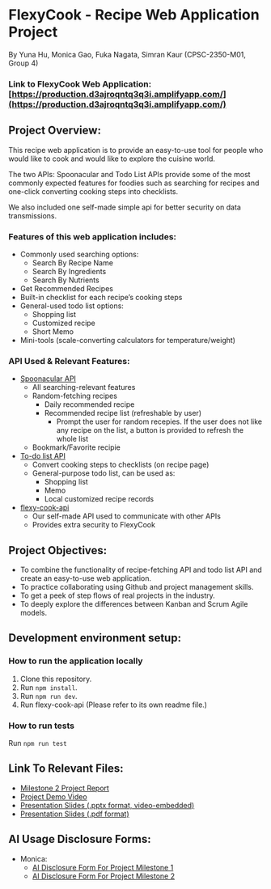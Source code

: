 # FlexyCook - Recipe Web Application Project
By Yuna Hu, Monica Gao, Fuka Nagata, Simran Kaur (CPSC-2350-M01, Group 4)

### Link to FlexyCook Web Application: [https://production.d3ajroqntq3q3i.amplifyapp.com/](https://production.d3ajroqntq3q3i.amplifyapp.com/)



## Project Overview:
   This recipe web application is to provide an easy-to-use tool for people who would like to cook and would like to explore the cuisine world.

   The two APIs: Spoonacular and Todo List APIs provide some of the most commonly expected features for foodies such as searching for recipes and one-click converting cooking steps into checklists.

   We also included one self-made simple api for better security on data transmissions.

### Features of this web application includes:
- Commonly used searching options:
   - Search By Recipe Name
   - Search By Ingredients
   - Search By Nutrients
- Get Recommended Recipes
- Built-in checklist for each recipe’s cooking steps
- General-used todo list options:
   - Shopping list
   - Customized recipe
   - Short Memo
- Mini-tools (scale-converting calculators for temperature/weight)

### API Used & Relevant Features:
- [Spoonacular API](https://spoonacular.com/food-api)
   - All searching-relevant features
   - Random-fetching recipes
      - Daily recommended recipe
      - Recommended recipe list (refreshable by user)
         - Prompt the user for random recepies. If the user does not like any recipe on the list, a button is provided to refresh the whole list
   - Bookmark/Favorite recipie
- [To-do list API](https://developer.todoist.com/guides/#developing-with-todoist)
   - Convert cooking steps to checklists (on recipe page)
   - General-purpose todo list, can be used as:
      - Shopping list
      - Memo
      - Local customized recipe records
- [flexy-cook-api](https://github.com/yunahu/flexy-cook-api)
   - Our self-made API used to communicate with other APIs
   - Provides extra security to FlexyCook



## Project Objectives:
- To combine the functionality of recipe-fetching API and todo list API and create an easy-to-use web application.
- To practice collaborating using Github and project management skills.
- To get a peek of step flows of real projects in the industry.
- To deeply explore the differences between Kanban and Scrum Agile models.



## Development environment setup:

### How to run the application locally
1. Clone this repository.
2. Run `npm install`.
3. Run `npm run dev`.
4. Run flexy-cook-api (Please refer to its own readme file.)

### How to run tests
Run `npm run test`



## Link To Relevant Files:
- [Milestone 2 Project Report](docs/Milestone%202%20Report%20Group4.pdf)
- [Project Demo Video](docs/FlexyCook_DemoVideo.mp4)
- [Presentation Slides (.pptx format, video-embedded)](docs/[Video%20Embeded]%20(2nd%20Milestone)%20Presentation%20Slides.pptx)
- [Presentation Slides (.pdf format)](docs/(2nd%20Milestone)%20Presentation%20Slides.pdf)



## AI Usage Disclosure Forms:
- Monica:
  - [AI Disclosure Form For Project Milestone 1](AI_Disclosure_Forms/P1_AI_Declaration_Monica_Gao_100354959.pdf)
  - [AI Disclosure Form For Project Milestone 2](AI_Disclosure_Forms/P2_AI_Declaration_Monica_Gao_100354959.pdf)
